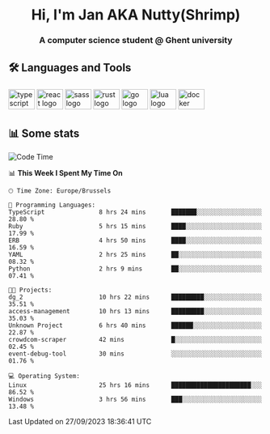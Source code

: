 <h1 align="center">Hi, I'm Jan AKA Nutty(Shrimp)</h1>
<h3 align="center">A computer science student @ Ghent university</h3>

<h2 align="left">🛠️ Languages and Tools</h2>

###

<div align="left">
  <img src="https://cdn.jsdelivr.net/gh/devicons/devicon/icons/typescript/typescript-original.svg" height="40" width="52" alt="typescript logo"  />
  <img src="https://cdn.jsdelivr.net/gh/devicons/devicon/icons/react/react-original.svg" height="40" width="52" alt="react logo"  />
  <img src="https://cdn.jsdelivr.net/gh/devicons/devicon/icons/sass/sass-original.svg" height="40" width="52" alt="sass logo"  />
  <img src="https://cdn.jsdelivr.net/gh/devicons/devicon/icons/rust/rust-plain.svg" height="40" width="52" alt="rust logo"  />
  <img src="https://cdn.jsdelivr.net/gh/devicons/devicon/icons/go/go-original.svg" height="40" width="52" alt="go logo"  />
  <img src="https://cdn.jsdelivr.net/gh/devicons/devicon/icons/lua/lua-original.svg" height="40" width="52" alt="lua logo"  />
  <img src="https://cdn.jsdelivr.net/gh/devicons/devicon/icons/docker/docker-original.svg" height="40" width="52" alt="docker logo"  />
</div>

<h2>📊 Some stats</h2>

<!--START_SECTION:waka-->
![Code Time](http://img.shields.io/badge/Code%20Time-3%2C704%20hrs%2026%20mins-blue)

📊 **This Week I Spent My Time On** 

```text
🕑︎ Time Zone: Europe/Brussels

💬 Programming Languages: 
TypeScript               8 hrs 24 mins       ███████░░░░░░░░░░░░░░░░░░   28.80 % 
Ruby                     5 hrs 15 mins       ████░░░░░░░░░░░░░░░░░░░░░   17.99 % 
ERB                      4 hrs 50 mins       ████░░░░░░░░░░░░░░░░░░░░░   16.59 % 
YAML                     2 hrs 25 mins       ██░░░░░░░░░░░░░░░░░░░░░░░   08.32 % 
Python                   2 hrs 9 mins        ██░░░░░░░░░░░░░░░░░░░░░░░   07.41 % 

🐱‍💻 Projects: 
dg_2                     10 hrs 22 mins      █████████░░░░░░░░░░░░░░░░   35.51 % 
access-management        10 hrs 13 mins      █████████░░░░░░░░░░░░░░░░   35.03 % 
Unknown Project          6 hrs 40 mins       ██████░░░░░░░░░░░░░░░░░░░   22.87 % 
crowdcom-scraper         42 mins             █░░░░░░░░░░░░░░░░░░░░░░░░   02.45 % 
event-debug-tool         30 mins             ░░░░░░░░░░░░░░░░░░░░░░░░░   01.76 % 

💻 Operating System: 
Linux                    25 hrs 16 mins      ██████████████████████░░░   86.52 % 
Windows                  3 hrs 56 mins       ███░░░░░░░░░░░░░░░░░░░░░░   13.48 % 
```


 Last Updated on 27/09/2023 18:36:41 UTC
<!--END_SECTION:waka-->
